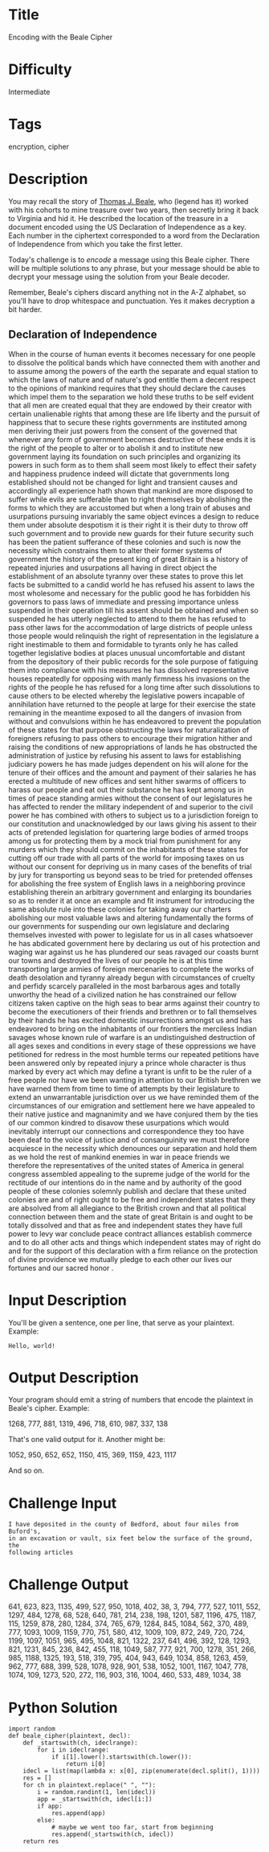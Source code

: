 # Title

Encoding with the Beale Cipher

# Difficulty

Intermediate

# Tags

encryption, cipher

# Description

You may recall the story of [Thomas J. Beale](https://en.wikipedia.org/wiki/Beale_ciphers), who (legend has it) worked with his cohorts to mine treasure over two years, then secretly bring it back to Virginia and hid it. He described the location of the treasure in a document encoded using the US Declaration of Independence as a key. Each number in the ciphertext corresponded to a word from the Declaration of Independence from which you take the first letter. 

Today's challenge is to *encode* a message using this Beale cipher. There will be multiple solutions to any phrase, but your message should be able to decrypt your message using the solution from your Beale decoder. 

Remember, Beale's ciphers discard anything not in the A-Z alphabet, so you'll have to drop whitespace and punctuation. Yes it makes decryption a bit harder. 

## Declaration of Independence

When in the course of human events it becomes necessary for one people to dissolve the political bands which have connected them with another and to assume among the powers of the earth the separate and equal station to which the laws of nature and of nature's god entitle them a decent respect to the opinions of mankind requires that they should declare the causes which impel them to the separation we hold these truths to be self evident that all men are created equal that they are endowed by their creator with certain unalienable rights that among these are life liberty and the pursuit of happiness that to secure these rights governments are instituted among men deriving their just powers from the consent of the governed that whenever any form of government becomes destructive of these ends it is the right of the people to alter or to abolish it and to institute new government laying its foundation on such principles and organizing its powers in such form as to them shall seem most likely to effect their safety and happiness prudence indeed will dictate that governments long established should not be changed for light and transient causes and accordingly all experience hath shown that mankind are more disposed to suffer while evils are sufferable than to right themselves by abolishing the forms to which they are accustomed but when a long train of abuses and usurpations pursuing invariably the same object evinces a design to reduce them under absolute despotism it is their right it is their duty to throw off such government and to provide new guards for their future security such has been the patient sufferance of these colonies and such is now the necessity which constrains them to alter their former systems of government the history of the present king of great Britain is a history of repeated injuries and usurpations all having in direct object the establishment of an absolute tyranny over these states to prove this let facts be submitted to a candid world he has refused his assent to laws the most wholesome and necessary for the public good he has forbidden his governors to pass laws of immediate and pressing importance unless suspended in their operation till his assent should be obtained and when so suspended he has utterly neglected to attend to them he has refused to pass other laws for the accommodation of large districts of people unless those people would relinquish the right of representation in the legislature a right inestimable to them and formidable to tyrants only he has called together legislative bodies at places unusual uncomfortable and distant from the depository of their public records for the sole purpose of fatiguing them into compliance with his measures he has dissolved representative houses repeatedly for opposing with manly firmness his invasions on the rights of the people he has refused for a long time after such dissolutions to cause others to be elected whereby the legislative powers incapable of annihilation have returned to the people at large for their exercise the state remaining in the meantime exposed to all the dangers of invasion from without and convulsions within he has endeavored to prevent the population of these states for that purpose obstructing the laws for naturalization of foreigners refusing to pass others to encourage their migration hither and raising the conditions of new appropriations of lands he has obstructed the administration of justice by refusing his assent to laws for establishing judiciary powers he has made judges dependent on his will alone for the tenure of their offices and the amount and payment of their salaries he has erected a multitude of new offices and sent hither swarms of officers to harass our people and eat out their substance he has kept among us in times of peace standing armies without the consent of our legislatures he has affected to render the military independent of and superior to the civil power he has combined with others to subject us to a jurisdiction foreign to our constitution and unacknowledged by our laws giving his assent to their acts of pretended legislation for quartering large bodies of armed troops among us for protecting them by a mock trial from punishment for any murders which they should commit on the inhabitants of these states for cutting off our trade with all parts of the world for imposing taxes on us without our consent for depriving us in many cases of the benefits of trial by jury for transporting us beyond seas to be tried for pretended offenses for abolishing the free system of English laws in a neighboring province establishing therein an arbitrary government and enlarging its boundaries so as to render it at once an example and fit instrument for introducing the same absolute rule into these colonies for taking away our charters abolishing our most valuable laws and altering fundamentally the forms of our governments for suspending our own legislature and declaring themselves invested with power to legislate for us in all cases whatsoever he has abdicated government here by declaring us out of his protection and waging war against us he has plundered our seas ravaged our coasts burnt our towns and destroyed the lives of our people he is at this time transporting large armies of foreign mercenaries to complete the works of death desolation and tyranny already begun with circumstances of cruelty and perfidy scarcely paralleled in the most barbarous ages and totally unworthy the head of a civilized nation he has constrained our fellow citizens taken captive on the high seas to bear arms against their country to become the executioners of their friends and brethren or to fall themselves by their hands he has excited domestic insurrections amongst us and has endeavored to bring on the inhabitants of our frontiers the merciless Indian savages whose known rule of warfare is an undistinguished destruction of all ages sexes and conditions in every stage of these oppressions we have petitioned for redress in the most humble terms our repeated petitions have been answered only by repeated injury a prince whole character is thus marked by every act which may define a tyrant is unfit to be the ruler of a free people nor have we been wanting in attention to our British brethren we have warned them from time to time of attempts by their legislature to extend an unwarrantable jurisdiction over us we have reminded them of the circumstances of our emigration and settlement here we have appealed to their native justice and magnanimity and we have conjured them by the ties of our common kindred to disavow these usurpations which would inevitably interrupt our connections and correspondence they too have been deaf to the voice of justice and of consanguinity we must therefore acquiesce in the necessity which denounces our separation and hold them as we hold the rest of mankind enemies in war in peace friends we therefore the representatives of the united states of America in general congress assembled appealing to the supreme judge of the world for the rectitude of our intentions do in the name and by authority of the good people of these colonies solemnly publish and declare that these united colonies are and of right ought to be free and independent states that they are absolved from all allegiance to the British crown and that all political connection between them and the state of great Britain is and ought to be totally dissolved and that as free and independent states they have full power to levy war conclude peace contract alliances establish commerce and to do all other acts and things which independent states may of right do and for the support of this declaration with a firm reliance on the protection of divine providence we mutually pledge to each other our lives our fortunes and our sacred honor .

#  Input Description

You'll be given a sentence, one per line, that serve as your plaintext. Example:

    Hello, world!

# Output Description

Your program should emit a string of numbers that encode the plaintext in Beale's cipher. Example:

1268, 777, 881, 1319, 496, 718, 610, 987, 337, 138

That's one valid output for it. Another might be:

1052, 950, 652, 652, 1150, 415, 369, 1159, 423, 1117

And so on.

# Challenge Input

    I have deposited in the county of Bedford, about four miles from Buford's, 
    in an excavation or vault, six feet below the surface of the ground, the 
    following articles

# Challenge Output

641, 623, 823, 1135, 499, 527, 950, 1018, 402, 38, 3, 794, 777, 527, 1011, 552, 1297, 484, 1278, 68, 528, 640, 781, 214, 238, 198, 1201, 587, 1196, 475, 1187, 115, 1259, 878, 280, 1284, 374, 765, 679, 1284, 845, 1084, 562, 370, 489, 777, 1093, 1009, 1159, 770, 751, 580, 412, 1009, 109, 872, 249, 720, 724, 1199, 1097, 1051, 965, 495, 1048, 821, 1322, 237, 641, 496, 392, 128, 1293, 821, 1231, 845, 236, 842, 455, 118, 1049, 587, 777, 921, 700, 1278, 351, 266, 985, 1188, 1325, 193, 518, 319, 795, 404, 943, 649, 1034, 858, 1263, 459, 962, 777, 688, 399, 528, 1078, 928, 901, 538, 1052, 1001, 1167, 1047, 778, 1074, 109, 1273, 520, 272, 116, 903, 316, 1004, 460, 533, 489, 1034, 38

# Python Solution

    import random
    def beale_cipher(plaintext, decl):
        def _startswith(ch, ideclrange):
            for i in ideclrange:
                if i[1].lower().startswith(ch.lower()):
                    return i[0]
        idecl = list(map(lambda x: x[0], zip(enumerate(decl.split(), 1))))
        res = []
        for ch in plaintext.replace(" ", ""):
            i = random.randint(1, len(idecl))
            app = _startswith(ch, idecl[i:])
            if app:
                res.append(app)
            else:
                # maybe we went too far, start from beginning
                res.append(_startswith(ch, idecl))
        return res
